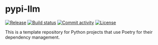 # pypi-llm

[![Release](https://img.shields.io/github/v/release/fpgmaas/pypi-llm)](https://img.shields.io/github/v/release/fpgmaas/pypi-llm)
[![Build status](https://img.shields.io/github/actions/workflow/status/fpgmaas/pypi-llm/main.yml?branch=main)](https://github.com/fpgmaas/pypi-llm/actions/workflows/main.yml?query=branch%3Amain)
[![Commit activity](https://img.shields.io/github/commit-activity/m/fpgmaas/pypi-llm)](https://img.shields.io/github/commit-activity/m/fpgmaas/pypi-llm)
[![License](https://img.shields.io/github/license/fpgmaas/pypi-llm)](https://img.shields.io/github/license/fpgmaas/pypi-llm)

This is a template repository for Python projects that use Poetry for their dependency management.
